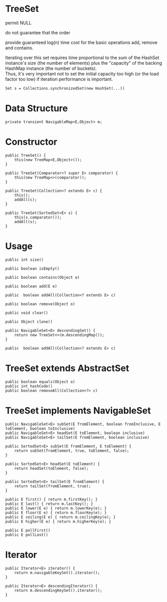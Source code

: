 # TreeSet

permit NULL

do not guarantee that the order

provide guaranteed log(n) time cost for the basic operations add, remove and contains.

Iterating over this set requires time proportional 
to the sum of the HashSet instance's size (the number of elements) 
plus the "capacity" of the backing HashMap instance (the number of buckets).  
Thus, it's very important not to set the initial capacity too high 
(or the load factor too low) if iteration performance is important.


```
Set s = Collections.synchronizedSet(new HashSet(...))
```


# Data Structure

```
private transient NavigableMap<E,Object> m;
```

# Constructor

```
public TreeSet() {
    this(new TreeMap<E,Object>());
}

public TreeSet(Comparator<? super E> comparator) {
    this(new TreeMap<>(comparator));
}

public TreeSet(Collection<? extends E> c) {
    this();
    addAll(c);
}

public TreeSet(SortedSet<E> s) {
    this(s.comparator());
    addAll(s);
}
```

# Usage

```
public int size()

public boolean isEmpty()

public boolean contains(Object o)

public boolean add(E e)

public  boolean addAll(Collection<? extends E> c)

public boolean remove(Object o)

public void clear()

public Object clone()

public NavigableSet<E> descendingSet() {
    return new TreeSet<>(m.descendingMap());
}

public  boolean addAll(Collection<? extends E> c)

```

# TreeSet<E> extends AbstractSet<E>

```
public boolean equals(Object o)
public int hashCode()
public boolean removeAll(Collection<?> c) 
```

# TreeSet<E> implements NavigableSet<E>

```
public NavigableSet<E> subSet(E fromElement, boolean fromInclusive, E toElement, boolean toInclusive)
public NavigableSet<E> headSet(E toElement, boolean inclusive)
public NavigableSet<E> tailSet(E fromElement, boolean inclusive)

public SortedSet<E> subSet(E fromElement, E toElement) {
    return subSet(fromElement, true, toElement, false);
}

public SortedSet<E> headSet(E toElement) {
    return headSet(toElement, false);
}

public SortedSet<E> tailSet(E fromElement) {
    return tailSet(fromElement, true);
}

public E first() { return m.firstKey(); }
public E last() { return m.lastKey(); }
public E lower(E e) { return m.lowerKey(e); }
public E floor(E e) { return m.floorKey(e); }
public E ceiling(E e) { return m.ceilingKey(e); }
public E higher(E e) { return m.higherKey(e); }

public E pollFirst()
public E pollLast()

```

# Iterator

```
public Iterator<E> iterator() {
    return m.navigableKeySet().iterator();
}

public Iterator<E> descendingIterator() {
    return m.descendingKeySet().iterator();
}

```













